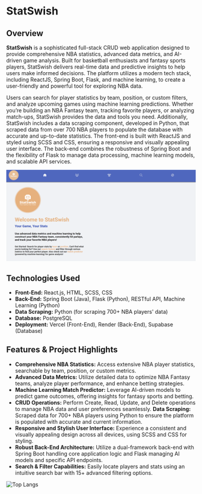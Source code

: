# StatSwish

## Overview

**StatSwish** is a sophisticated full-stack CRUD web application designed to provide comprehensive NBA statistics, advanced data metrics, and AI-driven game analysis. Built for basketball enthusiasts and fantasy sports players, StatSwish delivers real-time data and predictive insights to help users make informed decisions. The platform utilizes a modern tech stack, including ReactJS, Spring Boot, Flask, and machine learning, to create a user-friendly and powerful tool for exploring NBA data.

Users can search for player statistics by team, position, or custom filters, and analyze upcoming games using machine learning predictions. Whether you’re building an NBA Fantasy team, tracking favorite players, or analyzing match-ups, StatSwish provides the data and tools you need. Additionally, StatSwish includes a data scraping component, developed in Python, that scraped data from over 700 NBA players to populate the database with accurate and up-to-date statistics. The front-end is built with ReactJS and styled using SCSS and CSS, ensuring a responsive and visually appealing user interface. The back-end combines the robustness of Spring Boot and the flexibility of Flask to manage data processing, machine learning models, and scalable API services.

![StatSwish Screenshot](statswishscreenshot.png)

## Technologies Used

* **Front-End:** React.js, HTML, SCSS, CSS
* **Back-End:** Spring Boot (Java), Flask (Python), RESTful API, Machine Learning (Python)
* **Data Scraping:** Python (for scraping 700+ NBA players' data)
* **Database:** PostgreSQL
* **Deployment:** Vercel (Front-End), Render (Back-End), Supabase (Database)

## Features & Project Highlights

* **Comprehensive NBA Statistics:** Access extensive NBA player statistics, searchable by team, position, or custom metrics.
* **Advanced Data Metrics:** Utilize detailed data to optimize NBA Fantasy teams, analyze player performance, and enhance betting strategies.
* **Machine Learning Match Predictor:** Leverage AI-driven models to predict game outcomes, offering insights for fantasy sports and betting.
* **CRUD Operations:** Perform Create, Read, Update, and Delete operations to manage NBA data and user preferences seamlessly.
**Data Scraping:** Scraped data for 700+ NBA players using Python to ensure the platform is populated with accurate and current information.
* **Responsive and Stylish User Interface:** Experience a consistent and visually appealing design across all devices, using SCSS and CSS for styling.
* **Robust Back-End Architecture:** Utilize a dual-framework back-end with Spring Boot handling core application logic and Flask managing AI models and specific API endpoints.
* **Search & Filter Capabilities:** Easily locate players and stats using an intuitive search bar with 15+ advanced filtering options.

![Top Langs](https://github-readme-stats.vercel.app/api/top-langs/?username=AnishK05&size_weight=0&count_weight=1&langs_count=7)
